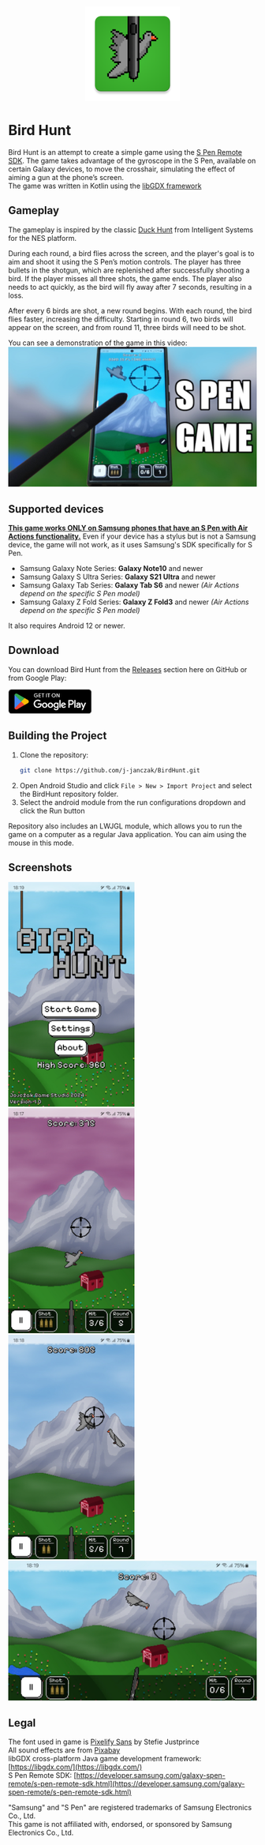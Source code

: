 <p align="center">
  <img alt="eInk Photo Converter logo" src="android/res/mipmap-xxxhdpi/ic_launcher.webp" />
</p>

# Bird Hunt
Bird Hunt is an attempt to create a simple game using the [S Pen Remote SDK](https://developer.samsung.com/galaxy-spen-remote/s-pen-remote-sdk.html). The game takes advantage of the gyroscope in the S Pen, available on certain Galaxy devices, to move the crosshair, simulating the effect of aiming a gun at the phone’s screen. </br>
The game was written in Kotlin using the [libGDX framework](https://github.com/libgdx/libgdx)

## Gameplay
The gameplay is inspired by the classic [Duck Hunt](https://en.wikipedia.org/wiki/Duck_Hunt) from Intelligent Systems for the NES platform.

During each round, a bird flies across the screen, and the player's goal is to aim and shoot it using the S Pen’s motion controls. The player has three bullets in the shotgun, which are replenished after successfully shooting a bird. If the player misses all three shots, the game ends. The player also needs to act quickly, as the bird will fly away after 7 seconds, resulting in a loss.

After every 6 birds are shot, a new round begins. With each round, the bird flies faster, increasing the difficulty. Starting in round 6, two birds will appear on the screen, and from round 11, three birds will need to be shot.

You can see a demonstration of the game in this video:</br>
[![So I made a game for the Samsung S Pen](gimp/ytthumb.jpg)](https://youtu.be/qkLsl1_ogis)

## Supported devices
<ins>**This game works ONLY on Samsung phones that have an S Pen with Air Actions functionality.**</ins> Even if your device has a stylus but is not a Samsung device, the game will not work, as it uses Samsung's SDK specifically for S Pen.
- Samsung Galaxy Note Series: **Galaxy Note10** and newer
- Samsung Galaxy S Ultra Series: **Galaxy S21 Ultra** and newer
- Samsung Galaxy Tab Series: **Galaxy Tab S6** and newer *(Air Actions depend on the specific S Pen model)*
- Samsung Galaxy Z Fold Series: **Galaxy Z Fold3** and newer *(Air Actions depend on the specific S Pen model)*

It also requires Android 12 or newer.

## Download
You can download Bird Hunt from the [Releases](https://github.com/j-janczak/BirdHunt/releases) section here on GitHub or from Google Play:

[<img src="gimp/google_play/google_play_badge.png" height="50">](https://play.google.com/store/apps/details?id=pl.jojczak.birdhunt)

## Building the Project
1. Clone the repository:
   ```bash
   git clone https://github.com/j-janczak/BirdHunt.git
   ```
2. Open Android Studio and click `File > New > Import Project` and select the BirdHunt repository folder.
3. Select the android module from the run configurations dropdown and click the Run button

Repository also includes an LWJGL module, which allows you to run the game on a computer as a regular Java application. You can aim using the mouse in this mode.

## Screenshots
<img src="gimp/google_play/screenshots/Screenshot_20241015_181911_Bird_Hunt.jpg" width="256"> <img src="gimp/google_play/screenshots/Screenshot_20241015_181734_Bird_Hunt.jpg" width="256"> <img src="gimp/google_play/screenshots/Screenshot_20241015_181822_Bird_Hunt.jpg" width="256"> <img src="gimp/google_play/screenshots/Screenshot_20241015_181955_Bird_Hunt.jpg" width="512">

## Legal
The font used in game is [Pixelify Sans](https://fonts.google.com/specimen/Pixelify+Sans) by Stefie Justprince</br>
All sound effects are from [Pixabay](https://pixabay.com/)</br>
libGDX cross-platform Java game development framework: [https://libgdx.com/](https://libgdx.com/)</br>
S Pen Remote SDK: [https://developer.samsung.com/galaxy-spen-remote/s-pen-remote-sdk.html](https://developer.samsung.com/galaxy-spen-remote/s-pen-remote-sdk.html)

"Samsung" and "S Pen" are registered trademarks of Samsung Electronics Co., Ltd.</br>
This game is not affiliated with, endorsed, or sponsored by Samsung Electronics Co., Ltd.
